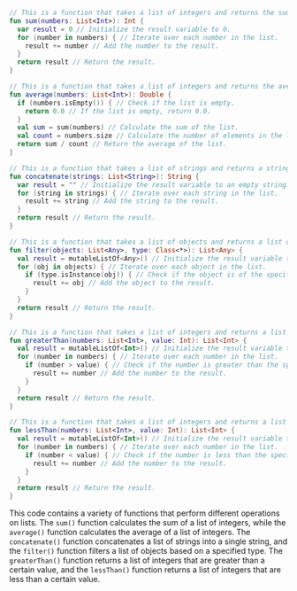 ```kotlin
// This is a function that takes a list of integers and returns the sum of the list.
fun sum(numbers: List<Int>): Int {
  var result = 0 // Initialize the result variable to 0.
  for (number in numbers) { // Iterate over each number in the list.
    result += number // Add the number to the result.
  }
  return result // Return the result.
}

// This is a function that takes a list of integers and returns the average of the list.
fun average(numbers: List<Int>): Double {
  if (numbers.isEmpty()) { // Check if the list is empty.
    return 0.0 // If the list is empty, return 0.0.
  }
  val sum = sum(numbers) // Calculate the sum of the list.
  val count = numbers.size // Calculate the number of elements in the list.
  return sum / count // Return the average of the list.
}

// This is a function that takes a list of strings and returns a string that is the concatenation of all the strings in the list.
fun concatenate(strings: List<String>): String {
  var result = "" // Initialize the result variable to an empty string.
  for (string in strings) { // Iterate over each string in the list.
    result += string // Add the string to the result.
  }
  return result // Return the result.
}

// This is a function that takes a list of objects and returns a list of the objects that are of a certain type.
fun filter(objects: List<Any>, type: Class<*>): List<Any> {
  val result = mutableListOf<Any>() // Initialize the result variable to a mutable list.
  for (obj in objects) { // Iterate over each object in the list.
    if (type.isInstance(obj)) { // Check if the object is of the specified type.
      result += obj // Add the object to the result.
    }
  }
  return result // Return the result.
}

// This is a function that takes a list of integers and returns a list of the integers that are greater than a certain value.
fun greaterThan(numbers: List<Int>, value: Int): List<Int> {
  val result = mutableListOf<Int>() // Initialize the result variable to a mutable list.
  for (number in numbers) { // Iterate over each number in the list.
    if (number > value) { // Check if the number is greater than the specified value.
      result += number // Add the number to the result.
    }
  }
  return result // Return the result.
}

// This is a function that takes a list of integers and returns a list of the integers that are less than a certain value.
fun lessThan(numbers: List<Int>, value: Int): List<Int> {
  val result = mutableListOf<Int>() // Initialize the result variable to a mutable list.
  for (number in numbers) { // Iterate over each number in the list.
    if (number < value) { // Check if the number is less than the specified value.
      result += number // Add the number to the result.
    }
  }
  return result // Return the result.
}
```

This code contains a variety of functions that perform different operations on lists. The `sum()` function calculates the sum of a list of integers, while the `average()` function calculates the average of a list of integers. The `concatenate()` function concatenates a list of strings into a single string, and the `filter()` function filters a list of objects based on a specified type. The `greaterThan()` function returns a list of integers that are greater than a certain value, and the `lessThan()` function returns a list of integers that are less than a certain value.